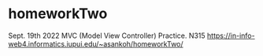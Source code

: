 # homeworkTwo

Sept. 19th 2022 MVC (Model View Controller) Practice. N315
https://in-info-web4.informatics.iupui.edu/~asankoh/homeworkTwo/
